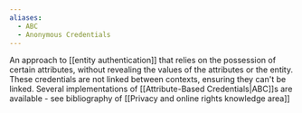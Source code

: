 ```yaml
---
aliases:
  - ABC
  - Anonymous Credentials
---
```

An approach to [[entity authentication]] that relies on the possession of certain attributes, without revealing the values of the attributes or the entity. These credentials are not linked between contexts, ensuring they can't be linked. Several implementations of [[Attribute-Based Credentials|ABC]]s are available - see bibliography of [[Privacy and online rights knowledge area]]